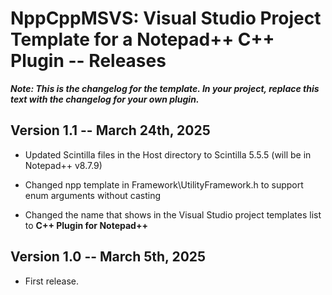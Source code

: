 # NppCppMSVS: Visual Studio Project Template for a Notepad++ C++ Plugin -- Releases

***Note: This is the changelog for the template. In your project, replace this text with the changelog for your own plugin.***

## Version 1.1 -- March 24th, 2025

* Updated Scintilla files in the Host directory to Scintilla 5.5.5 (will be in Notepad++ v8.7.9)

* Changed npp template in Framework\\UtilityFramework.h to support enum arguments without casting

* Changed the name that shows in the Visual Studio project templates list to **C++ Plugin for Notepad++**

## Version 1.0 -- March 5th, 2025

* First release.